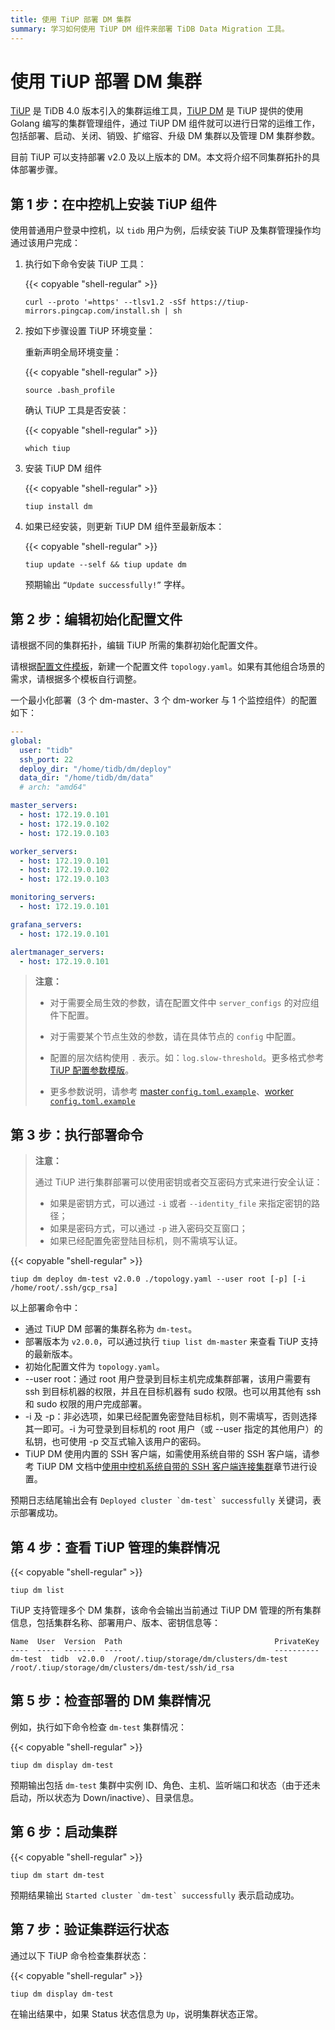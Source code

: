 ```yaml
---
title: 使用 TiUP 部署 DM 集群
summary: 学习如何使用 TiUP DM 组件来部署 TiDB Data Migration 工具。
---
```


# 使用 TiUP 部署 DM 集群

[TiUP](https://github.com/pingcap/tiup) 是 TiDB 4.0 版本引入的集群运维工具，[TiUP DM](tiup-dm.md) 是 TiUP 提供的使用 Golang 编写的集群管理组件，通过 TiUP DM 组件就可以进行日常的运维工作，包括部署、启动、关闭、销毁、扩缩容、升级 DM 集群以及管理 DM 集群参数。

目前 TiUP 可以支持部署 v2.0 及以上版本的 DM。本文将介绍不同集群拓扑的具体部署步骤。

## 第 1 步：在中控机上安装 TiUP 组件

使用普通用户登录中控机，以 `tidb` 用户为例，后续安装 TiUP 及集群管理操作均通过该用户完成：

1. 执行如下命令安装 TiUP 工具：

    {{< copyable "shell-regular" >}}

    ```shell
    curl --proto '=https' --tlsv1.2 -sSf https://tiup-mirrors.pingcap.com/install.sh | sh
    ```

2. 按如下步骤设置 TiUP 环境变量：

    重新声明全局环境变量：

    {{< copyable "shell-regular" >}}

    ```shell
    source .bash_profile
    ```

    确认 TiUP 工具是否安装：

    {{< copyable "shell-regular" >}}

    ```shell
    which tiup
    ```

3. 安装 TiUP DM 组件

    {{< copyable "shell-regular" >}}

    ```shell
    tiup install dm
    ```

4. 如果已经安装，则更新 TiUP DM 组件至最新版本：

    {{< copyable "shell-regular" >}}

    ```shell
    tiup update --self && tiup update dm
    ```

    预期输出 `“Update successfully!”` 字样。

## 第 2 步：编辑初始化配置文件

请根据不同的集群拓扑，编辑 TiUP 所需的集群初始化配置文件。

请根据[配置文件模板](https://github.com/pingcap/tiup/blob/master/examples/dm/topology.example.yaml)，新建一个配置文件 `topology.yaml`。如果有其他组合场景的需求，请根据多个模板自行调整。

一个最小化部署（3 个 dm-master、3 个 dm-worker 与 1 个监控组件）的配置如下：

```yaml
---
global:
  user: "tidb"
  ssh_port: 22
  deploy_dir: "/home/tidb/dm/deploy"
  data_dir: "/home/tidb/dm/data"
  # arch: "amd64"

master_servers:
  - host: 172.19.0.101
  - host: 172.19.0.102
  - host: 172.19.0.103

worker_servers:
  - host: 172.19.0.101
  - host: 172.19.0.102
  - host: 172.19.0.103

monitoring_servers:
  - host: 172.19.0.101

grafana_servers:
  - host: 172.19.0.101

alertmanager_servers:
  - host: 172.19.0.101
```

> **注意：**
>
> - 对于需要全局生效的参数，请在配置文件中 `server_configs` 的对应组件下配置。
>
> - 对于需要某个节点生效的参数，请在具体节点的 `config` 中配置。
>
> - 配置的层次结构使用 `.` 表示。如：`log.slow-threshold`。更多格式参考 [TiUP 配置参数模版](https://github.com/pingcap/tiup/blob/master/examples/dm/topology.example.yaml)。
>
> - 更多参数说明，请参考 [master `config.toml.example`](https://github.com/pingcap/dm/blob/master/dm/master/dm-master.toml)、[worker `config.toml.example`](https://github.com/pingcap/dm/blob/master/dm/worker/dm-worker.toml) 

## 第 3 步：执行部署命令

> **注意：**
>
> 通过 TiUP 进行集群部署可以使用密钥或者交互密码方式来进行安全认证：
>
> - 如果是密钥方式，可以通过 `-i` 或者 `--identity_file` 来指定密钥的路径；
> - 如果是密码方式，可以通过 `-p` 进入密码交互窗口；
> - 如果已经配置免密登陆目标机，则不需填写认证。

{{< copyable "shell-regular" >}}

```shell
tiup dm deploy dm-test v2.0.0 ./topology.yaml --user root [-p] [-i /home/root/.ssh/gcp_rsa]
```

以上部署命令中：

- 通过 TiUP DM 部署的集群名称为 `dm-test`。
- 部署版本为 `v2.0.0`，可以通过执行 `tiup list dm-master` 来查看 TiUP 支持的最新版本。
- 初始化配置文件为 `topology.yaml`。
- --user root：通过 root 用户登录到目标主机完成集群部署，该用户需要有 ssh 到目标机器的权限，并且在目标机器有 sudo 权限。也可以用其他有 ssh 和 sudo 权限的用户完成部署。
- -i 及 -p：非必选项，如果已经配置免密登陆目标机，则不需填写，否则选择其一即可。-i 为可登录到目标机的 root 用户（或 --user 指定的其他用户）的私钥，也可使用 -p 交互式输入该用户的密码。
- TiUP DM 使用内置的 SSH 客户端，如需使用系统自带的 SSH 客户端，请参考 TiUP DM 文档中[使用中控机系统自带的 SSH 客户端连接集群](tiup-dm.md#使用中控机系统自带的-ssh-客户端连接集群)章节进行设置。

预期日志结尾输出会有 ```Deployed cluster `dm-test` successfully``` 关键词，表示部署成功。

## 第 4 步：查看 TiUP 管理的集群情况

{{< copyable "shell-regular" >}}

```shell
tiup dm list
```

TiUP 支持管理多个 DM 集群，该命令会输出当前通过 TiUP DM 管理的所有集群信息，包括集群名称、部署用户、版本、密钥信息等：

```log
Name  User  Version  Path                                  PrivateKey
----  ----  -------  ----                                  ----------
dm-test  tidb  v2.0.0  /root/.tiup/storage/dm/clusters/dm-test  /root/.tiup/storage/dm/clusters/dm-test/ssh/id_rsa
```

## 第 5 步：检查部署的 DM 集群情况

例如，执行如下命令检查 `dm-test` 集群情况：

{{< copyable "shell-regular" >}}

```shell
tiup dm display dm-test
```

预期输出包括 `dm-test` 集群中实例 ID、角色、主机、监听端口和状态（由于还未启动，所以状态为 Down/inactive）、目录信息。

## 第 6 步：启动集群

{{< copyable "shell-regular" >}}

```shell
tiup dm start dm-test
```

预期结果输出 ```Started cluster `dm-test` successfully``` 表示启动成功。

## 第 7 步：验证集群运行状态

通过以下 TiUP 命令检查集群状态：

{{< copyable "shell-regular" >}}

```shell
tiup dm display dm-test
```

在输出结果中，如果 Status 状态信息为 `Up`，说明集群状态正常。

